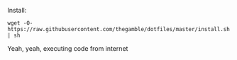Install:

```wget -O- https://raw.githubusercontent.com/thegamble/dotfiles/master/install.sh | sh```

Yeah, yeah, executing code from internet
